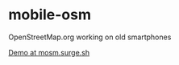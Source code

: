 # mobile-osm
OpenStreetMap.org working on old smartphones

[Demo at mosm.surge.sh](http://mosm.surge.sh/)
